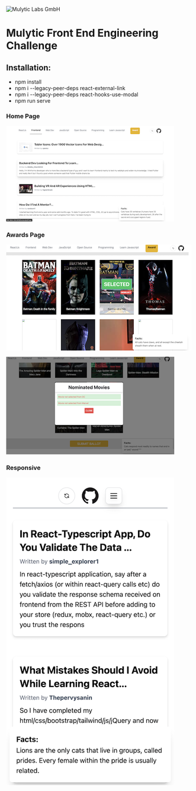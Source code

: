 ![Mulytic Labs GmbH](https://mulytic-web-content.s3.amazonaws.com/media/Mulytic/Photos/Logo/Color_logo_-_no_background.png)

# Mulytic Front End Engineering Challenge

## Installation:
- npm install
- npm i --legacy-peer-deps react-external-link
- npm i --legacy-peer-deps react-hooks-use-modal
- npm run serve





### Home Page
![Home page](https://github.com/pretomhira/Pretom-Das-Frontend-Engineer/blob/master/wireframe/Screenshot%202022-04-22%20at%2012.11.37%20AM.png)



### Awards Page

![Award Page](https://github.com/pretomhira/Pretom-Das-Frontend-Engineer/blob/master/wireframe/Screenshot%202022-04-22%20at%2012.28.56%20AM.png)

![Vote Confirm Modal](https://github.com/pretomhira/Pretom-Das-Frontend-Engineer/blob/master/wireframe/Screenshot%202022-04-22%20at%2012.51.50%20AM.png)

### Responsive
![Responsive header](https://github.com/pretomhira/Pretom-Das-Frontend-Engineer/blob/master/wireframe/Screenshot%202022-04-22%20at%2012.14.55%20AM.png)

